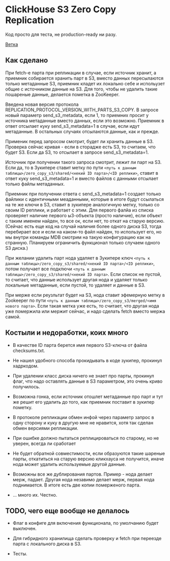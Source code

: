 # ClickHouse S3 Zero Copy Replication

Код просто для теста, не production-ready ни разу.

[Ветка](https://github.com/ianton-ru/ClickHouse/tree/s3_zero_copy_replication)

## Как сделано

При fetch-е парта при репликации в случае, если источник хранит, а приемник собирается хранить парт в S3, вместо данных пересылаются только метаданные S3, приемник кладет их локально себе
и испольузет общие с источником данные на S3. Для того, чтобы не удалить такие пошареные данные, делается пометка в ZooKeeper.

Введена новая версия протокола REPLICATION_PROTOCOL_VERSION_WITH_PARTS_S3_COPY. В запросе новый параметр send_s3_metadata, если 1, то приемних просит у источника метаданные вместо данных, если это возможно.
Приемник в ответ отсылает куку send_s3_metadata=1 в случае, если идут метаданные. В остальных случаях отсылаются данные, как и прежде.

Применик перед запросом смотрит, будет ли хранить данные в S3. Проверка сейчас кривая - если в сторадже есть S3, то считаем, что будет S3.
Если да S3, то отсылает в запросе send_s3_metadata=1.

Источник при получении такого запроса смотрит, лежит ли парт на S3. Если да, то в Зукипере ставит метку по пути `<путь к данным таблицы>/zero_copy_s3/shared/<некий ID парта>/<ID реплики>`,
ставит в ответ куку send_s3_metadata=1 и вместо файлов с данными отсылает только файлы метаданных.

Приемник при получении ответа с send_s3_metadata=1 создает только файлики с идентичными меаданными, которые в итоге будут ссылаться на те же ключи в S3, ставит в зукипере аналогичную метку,
только со своим ID реплики, и работает с этим. Для первого фалйа из списка проверяет наличие первого ы3-объекта (просто наличие), если объект с таким именем найден, то все ок, если нет, то откат на старую версию.
(Сейчас есть еще код на случай наличия более одного диска S3, тогда перебирает все и если на каком-то файл найден, то использует его, но мы внутри команды MDB смотрим на такую конфигурацию как на странную.
Планируем ограничить функционал только случаем одного S3 диска.)

При желании удалить парт нода удаляет в Зукипере ключ `<путь к данным таблицы>/zero_copy_s3/shared/<некий ID парта>/<ID реплики>`, потом получает все подключи `<путь к данным таблицы>/zero_copy_s3/shared/<некий ID парта>`.
Если список не пустой, то считает, что данные использует другая нода и удаляет только локальные метаданные, если пустой, то удаляет и данные в S3.

При мерже если реузльтат будет на S3, нода ставит эфемерную метку в Zookeeper по пути `<путь к данным таблицы>/zero_copy_s3/merged/<имя нового парта>`. Если такая метка уже есть, то считает, что другая нода
уже помержила или мержит сейчас, и надо сделать fetch вместо мержа самой.

## Костыли и недоработки, коих много

* В качестве ID парта берется имя первого S3-ключа от файла checksums.txt.

* Не нашел удобного способа прокидывать в коде зукипер, прокинул хадркодом.

* При удалении класс диска ничего не знает про парты, прокинул флаг, что надо оставлять данные в S3 параметром, это очень криво получилось.

* Возможна гонка, если источник отошлет метаданные про парт и тут же решит его удалить до того, как приемник поставит в зукипер пометку.

* В протоколе репликации обмен инфой через параметр запрос в одну сторону и куку в другую мне не нравится, хотя так сделан обмен версиями репликации.

* При ошибке должно пытаться реплицироваться по старому, но не уверен, всегда ли сработает

* Не будет обратной совместимости, если образуются такие шареные парты, откатиться на старую версию кликхауса не получится, иначе нода может удалить используемые другой данные.

* Возможны все же дублирования партов. Пример - нода делает мерж, падает. Другая нода незавимо делает мерж, первая нода поднимается. В итоге есть две копии померженого парта.

* ... много их. Честно.

## TODO, чего еще вообще не делалось

* Флаг в конфиге для включения функционала, по умолчанию будет выключен.

* Для гибридного хранилища сделать проверку и fetch при переезде парта с локального диска в S3.

* Тесты.
